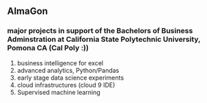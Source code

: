 ## AlmaGon
### major projects in support of the Bachelors of Business Adminstration at California State Polytechnic University, Pomona CA (Cal Poly :))
1. business intelligence for excel
2. advanced analytics, Python/Pandas
3. early stage data science experiments
4. cloud infrastructures (cloud 9 IDE)
5. Supervised machine learning 
